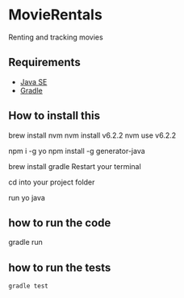 # MovieRentals

Renting and tracking movies

## Requirements

- [Java SE](http://www.oracle.com/technetwork/java/javase/overview)
- [Gradle](http://www.gradle.org)

## How to install this

brew install nvm
nvm install v6.2.2
nvm use v6.2.2

npm i -g yo
npm install -g generator-java

brew install gradle
Restart your terminal

cd into your project folder 

run 
yo java

## how to run the code

gradle run

## how to run the tests

`gradle test`


